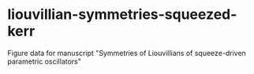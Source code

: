 # liouvillian-symmetries-squeezed-kerr
Figure data for manuscript "Symmetries of Liouvillians of squeeze-driven parametric oscillators"

